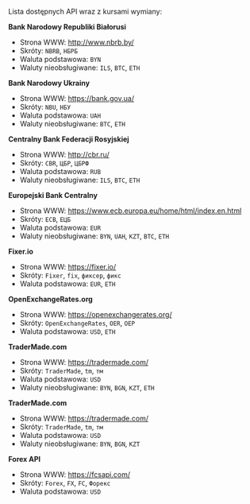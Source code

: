 Lista dostępnych API wraz z kursami wymiany:

__Bank Narodowy Republiki Białorusi__
- Strona WWW: http://www.nbrb.by/
- Skróty: `NBRB`, `НБРБ`
- Waluta podstawowa: `BYN`
- Waluty nieobsługiwane: `ILS`, `BTC`, `ETH`

__Bank Narodowy Ukrainy__
- Strona WWW: https://bank.gov.ua/
- Skróty: `NBU`, `НБУ`
- Waluta podstawowa: `UAH`
- Waluty nieobsługiwane: `BTC`, `ETH`

__Centralny Bank Federacji Rosyjskiej__
- Strona WWW: http://cbr.ru/
- Skróty: `CBR`, `ЦБР`, `ЦБРФ`
- Waluta podstawowa: `RUB`
- Waluty nieobsługiwane: `ILS`, `BTC`, `ETH`

__Europejski Bank Centralny__
- Strona WWW: https://www.ecb.europa.eu/home/html/index.en.html
- Skróty: `ECB`, `ЕЦБ`
- Waluta podstawowa: `EUR`
- Waluty nieobsługiwane: `BYN`, `UAH`, `KZT`, `BTC`, `ETH`

__Fixer.io__
- Strona WWW: https://fixer.io/
- Skróty: `Fixer`, `fix`, `фиксер`, `фикс`
- Waluta podstawowa: `EUR`, `ETH`

__OpenExchangeRates.org__
- Strona WWW: https://openexchangerates.org/
- Skróty: `OpenExchangeRates`, `OER`, `ОЕР`
- Waluta podstawowa: `USD`, `ETH`

__TraderMade.com__
- Strona WWW: https://tradermade.com/
- Skróty: `TraderMade`, `tm`, `тм`
- Waluta podstawowa: `USD`
- Waluty nieobsługiwane: `BYN`, `BGN`, `KZT`, `ETH`

__TraderMade.com__
- Strona WWW: https://tradermade.com/
- Skróty: `TraderMade`, `tm`, `тм`
- Waluta podstawowa: `USD`
- Waluty nieobsługiwane: `BYN`, `BGN`, `KZT`

__Forex API__
- Strona WWW: https://fcsapi.com/
- Skróty: `Forex`, `FX`, `FC`, `Форекс`
- Waluta podstawowa: `USD`
